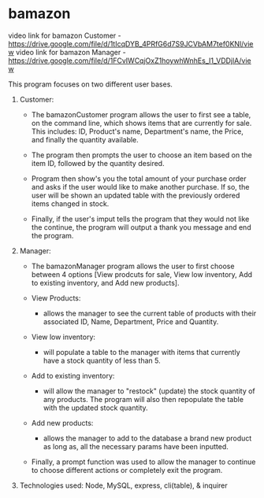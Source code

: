 # bamazon

video link for bamazon Customer - https://drive.google.com/file/d/1tIcqDYB_4PRfG6d7S9JCVbAM7tef0KNl/view
video link for bamazon Manager - https://drive.google.com/file/d/1FCvIWCqjOxZ1hoywhWnhEs_I1_VDDjlA/view

This program focuses on two different user bases.

1. Customer: 
    - The bamazonCustomer program allows the user to first see a table, on the command line, which shows items that are currently for sale. 
    This includes: ID, Product's name, Department's name, the Price, and finally the quantity available. 

    - The program then prompts the user to choose an item based on the item ID, followed by the quantity desired. 

    - Program then show's you the total amount of your purchase order and asks if the user would like to make another purchase. If so, the user will be shown an updated table with the previously ordered items changed in stock. 

    - Finally, if the user's imput tells the program that they would not like the continue, the program will output a thank you message and end the program. 
 
2. Manager: 
    -  The bamazonManager program allows the user to first choose between 4 options [View prodcuts for sale, View low inventory, Add to existing inventory, and Add new products].

    - View Products: 
        - allows the manager to see the current table of products with their associated ID, Name, Department, Price and Quantity.
    - View low inventory: 
        - will populate a table to the manager with items that currently have a stock quantity of less than 5.
    - Add to existing inventory: 
        - will allow the manager to "restock" (update) the stock quantity of any products. The program will also then repopulate the table with the updated stock quantity. 
    - Add new products: 
        - allows the manager to add to the database a brand new product as long as, all the necessary params have been inputted. 

    - Finally, a prompt function was used to allow the manager to continue to choose different actions or completely exit the program. 


3. Technologies used: Node, MySQL, express, cli(table), & inquirer 



